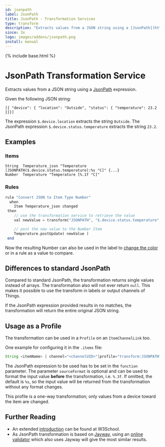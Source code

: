 ```yaml
---
id: jsonpath
label: JsonPath
title: JsonPath - Transformation Services
type: transform
description: "Extracts values from a JSON string using a [JsonPath](https://github.com/jayway/JsonPath#jayway-jsonpath) expression."
since: 3x
logo: images/addons/jsonpath.png
install: manual
---
```


<!-- Attention authors: Do not edit directly. Please add your changes to the appropriate source repository -->

{% include base.html %}

# JsonPath Transformation Service

Extracts values from a JSON string using a [JsonPath](https://github.com/jayway/JsonPath#jayway-jsonpath) expression.

Given the following JSON string:

```
[{ "device": { "location": "Outside", "status": { "temperature": 23.2 }}}]
```

The expression `$.device.location` extracts the string `Outside`.
The JsonPath expression `$.device.status.temperature` extracts the string `23.2`.

## Examples

### Items

```
String  Temperature_json "Temperature [JSONPATH($.device.status.temperature):%s °C]" {...}
Number  Temperature "Temperature [%.1f °C]"
```

### Rules

```php
rule "Convert JSON to Item Type Number"
  when
    Item Temperature_json changed
 then
    // use the transformation service to retrieve the value
    val newValue = transform("JSONPATH", "$.device.status.temperature", Temperature_json.state.toString)

    // post the new value to the Number Item
    Temperature.postUpdate( newValue )
 end
```

Now the resulting Number can also be used in the label to [change the color](https://docs.openhab.org/configuration/sitemaps.html#label-and-value-colors) or in a rule as a value to compare.


## Differences to standard JsonPath

Compared to standard JsonPath, the transformation returns single values instead of arrays.
The transformation also will not ever return `null`.
This makes it possible to use the transform in labels or output channels of Things.

If the JsonPath expression provided results in no matches, the transformation will return the entire original JSON string.

## Usage as a Profile

The transformation can be used in a `Profile` on an `ItemChannelLink` too.

One example for configuring it in the `.items` file:

```java
String <itemName> { channel="<channelUID>"[profile="transform:JSONPATH", function="<jsonPath>", sourceFormat="<valueFormat>"]}
```

The JsonPath expression to be used has to be set in the `function` parameter.
The parameter `sourceFormat` is optional and can be used to format the input value **before** the transformation, i.e. `%.3f`.
If omitted, the default is `%s`, so the input value will be returned from the transformation without any format changes.

This profile is a one-way transformation; only values from a device toward the item are changed.

## Further Reading

* An extended [introduction](https://www.w3schools.com/js/js_json_intro.asp) can be found at W3School.
* As JsonPath transformation is based on [Jayway](https://github.com/json-path/JsonPath), using an [online validator](https://jsonpath.herokuapp.com/) which also uses Jayway will give the most similar results. 
